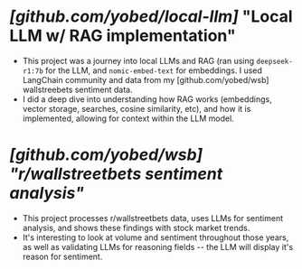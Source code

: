 
# *[github.com/yobed/local-llm]* **"Local LLM w/ RAG implementation"**
* This project was a journey into local LLMs and RAG (ran using `deepseek-r1:7b` for the LLM, and `nomic-embed-text` for embeddings. I used LangChain community and data from my [github.com/yobed/wsb] wallstreebets sentiment data.
* I did a deep dive into understanding how RAG works (embeddings, vector storage, searches, cosine similarity, etc), and how it is implemented, allowing for context within the LLM model.

# *[github.com/yobed/wsb]* *"r/wallstreetbets sentiment analysis"*
* This project processes r/wallstreetbets data, uses LLMs for sentiment analysis, and shows these findings with stock market trends.
* It's interesting to look at volume and sentiment throughout those years, as well as validating LLMs for reasoning fields -- the LLM will display it's reason for sentiment.


